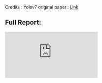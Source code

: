 Credits : Yolov7 original paper : [Link](https://github.com/Rakshith-Ram/YoloV7_implementation_and_Pothole_detection/blob/main/yolov7.pdf)


## Full Report:
![View the document](https://github.com/Rakshith-Ram/YoloV7_implementation_and_Pothole_detection/blob/main/Final_report_Rakshith_Ram.pdf)

